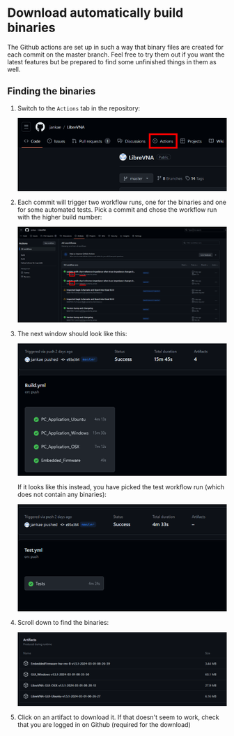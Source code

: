 # Download automatically build binaries

The Github actions are set up in such a way that binary files are created for each commit on the master branch. Feel free to try them out if you want the latest features but be prepared to find some unfinished things in them as well.

## Finding the binaries

1. Switch to the `Actions` tab in the repository:

   ![Binaries1](Screenshots/Binaries1.png)
   
2. Each commit will trigger two workflow runs, one for the binaries and one for some automated tests. Pick a commit and chose the workflow run with the higher build number:

   ![Binaries2](Screenshots/Binaries2.png)
   
4. The next window should look like this:

   ![Binaries3](Screenshots/Binaries3.png)
   
   If it looks like this instead, you have picked the test workflow run (which does not contain any binaries):
   
   ![Binaries4](Screenshots/Binaries4.png)
   
5. Scroll down to find the binaries:

   ![Binaries5](Screenshots/Binaries5.png)
   
6. Click on an artifact to download it. If that doesn't seem to work, check that you are logged in on Github (required for the download)
